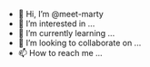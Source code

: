 - 👋 Hi, I’m @meet-marty
- 👀 I’m interested in ...
- 🌱 I’m currently learning ...
- 💞️ I’m looking to collaborate on ...
- 📫 How to reach me ...

<!---
meet-marty/meet-marty is a ✨ special ✨ repository because its `README.md` (this file) appears on your GitHub profile.
You can click the Preview link to take a look at your changes.
--->
